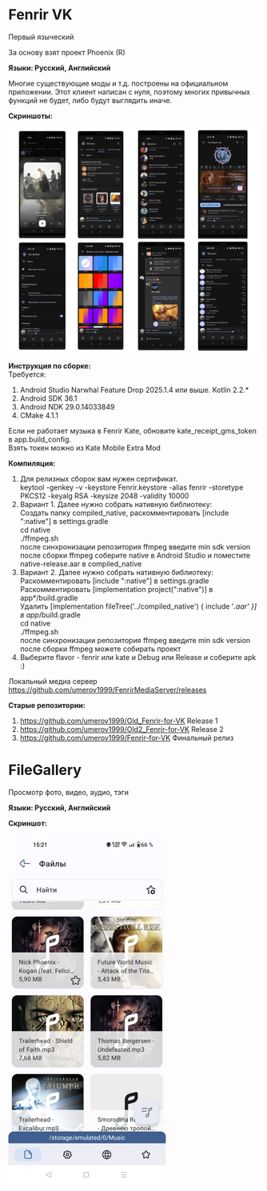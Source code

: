 # Fenrir VK
Первый языческий<br>

За основу взят проект Phoenix (R)<br>

<b>Языки: Русский, Английский</b>

Многие существующие моды и т.д. построены на официальном приложении. Этот клиент написан с нуля, поэтому многих привычных функций не будет, либо будут выглядить иначе.<br>

<b>Скриншоты:</b>

<img src="Fenrir_VK.jpg" alt=""/>

<b>Инструкция по сборке:</b><br>
Требуется:<br>
  1. Android Studio Narwhal Feature Drop 2025.1.4 или выше. Kotlin 2.2.*<br>
  2. Android SDK 36.1<br>
  3. Android NDK 29.0.14033849<br>
  4. CMake 4.1.1<br>
  
  Если не работает музыка в Fenrir Kate, обновите kate_receipt_gms_token в app.build_config.<br>
  Взять токен можно из Kate Mobile Extra Mod<br>
  
<b>Компиляция:</b>

  1. Для релизных сборок вам нужен сертификат.<br>
  keytool -genkey -v -keystore Fenrir.keystore -alias fenrir -storetype PKCS12 -keyalg RSA -keysize 2048 -validity 10000<br>
  2. Вариант 1. Далее нужно собрать нативную библиотеку:<br>
  Создать папку compiled_native, раскомментировать [include ":native"] в settings.gradle<br>
  cd native<br>
  ./ffmpeg.sh<br>
  после синхронизации репозитория ffmpeg введите min sdk version<br>
  после сборки ffmpeg соберите native в Android Studio и поместите native-release.aar в compiled_native<br>
  3. Вариант 2. Далее нужно собрать нативную библиотеку:<br>
  Раскомментировать [include ":native"] в settings.gradle<br>
  Раскомментировать [implementation project(":native")] в app*/build.gradle<br>
  Удалить [implementation fileTree('../compiled_native') { include '*.aar' }] в app*/build.gradle<br>
  cd native<br>
  ./ffmpeg.sh<br>
  после синхронизации репозитория ffmpeg введите min sdk version<br>
  после сборки ffmpeg можете собирать проект<br>
  4. Выберите flavor - fenrir или kate и Debug или Release и соберите apk :)<br>

Локальный медиа сервер https://github.com/umerov1999/FenrirMediaServer/releases <br>

<b>Старые репозитории:</b>

  1. https://github.com/umerov1999/Old_Fenrir-for-VK Release 1<br>
  2. https://github.com/umerov1999/Old2_Fenrir-for-VK Release 2<br>
  3. https://github.com/umerov1999/Fenrir-for-VK Финальный релиз<br>

# FileGallery
Просмотр фото, видео, аудио, тэги<br>

<b>Языки: Русский, Английский</b>

<b>Скриншот:</b>

<img src="FileGallery.jpg" alt=""/>
